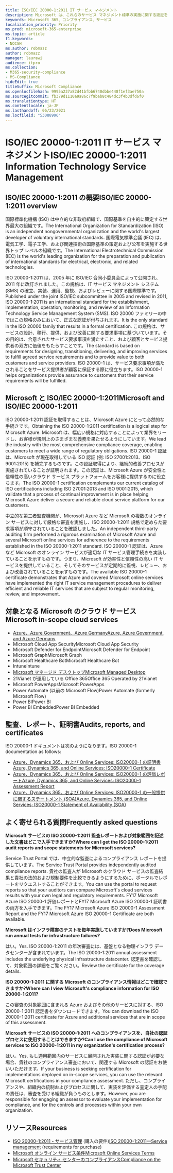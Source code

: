 ```yaml
---
title: ISO/IEC 20000-1:2011 IT サービス マネジメント
description: Microsoft は、これらのサービス マネジメント標準の実施に関する認証を取得しています。
keywords: Microsoft 365、コンプライアンス、サービス
localization_priority: Priority
ms.prod: microsoft-365-enterprise
ms.topic: article
f1.keywords:
- NOCSH
ms.author: robmazz
author: robmazz
manager: laurawi
audience: itpro
ms.collection:
- M365-security-compliance
- MS-Compliance
hideEdit: true
titleSuffix: Microsoft Compliance
ms.openlocfilehash: 9995a237a82d41bfbb6740dbbe448f1ef3ae750a
ms.sourcegitcommit: fb379d1110a9a86c7f9bab8c484dc3f4b3dfd6f0
ms.translationtype: HT
ms.contentlocale: ja-JP
ms.lasthandoff: 06/23/2021
ms.locfileid: "53088996"
---
```

# <a name="isoiec-20000-12011-information-technology-service-management"></a><span data-ttu-id="faf43-104">ISO/IEC 20000-1:2011 IT サービス マネジメント</span><span class="sxs-lookup"><span data-stu-id="faf43-104">ISO/IEC 20000-1:2011 Information Technology Service Management</span></span>

## <a name="isoiec-20000-12011-overview"></a><span data-ttu-id="faf43-105">ISO/IEC 20000-1:2011 の概要</span><span class="sxs-lookup"><span data-stu-id="faf43-105">ISO/IEC 20000-1:2011 overview</span></span>

<span data-ttu-id="faf43-106">国際標準化機構 (ISO) は中立的な非政府組織で、国際基準を自主的に策定する世界最大の組織です。</span><span class="sxs-lookup"><span data-stu-id="faf43-106">The International Organization for Standardization (ISO) is an independent nongovernmental organization and the world's largest developer of voluntary international standards.</span></span> <span data-ttu-id="faf43-107">国際電気標準会議 (IEC) は、電気工学、電子工学、および関連技術の国際基準の策定および公布を実施する世界トップ レベルの組織です。</span><span class="sxs-lookup"><span data-stu-id="faf43-107">The International Electrotechnical Commission (IEC) is the world's leading organization for the preparation and publication of international standards for electrical, electronic, and related technologies.</span></span>  
  
<span data-ttu-id="faf43-108">ISO 20000-1:2011 は、2005 年に ISO/IEC 合同小委員会によって公開され、2011 年に改訂されました。この規格は、IT サービス マネジメント システム (SMS) の確立、実装、運用、監視、およびレビューに関する国際標準です。</span><span class="sxs-lookup"><span data-stu-id="faf43-108">Published under the joint ISO/IEC subcommittee in 2005 and revised in 2011, ISO 20000-1:2011 is an international standard for the establishment, implementation, operation, monitoring, and review of an Information Technology Service Management System (SMS).</span></span> <span data-ttu-id="faf43-109">ISO 20000 ファミリーの中ではこの規格のみにおいて、正式な認証が付与されます。</span><span class="sxs-lookup"><span data-stu-id="faf43-109">It is the only standard in the ISO 20000 family that results in a formal certification.</span></span> <span data-ttu-id="faf43-110">この規格は、サービスの設計、移行、提供、および改善に関する要求事項に基づいています。その目的は、合意されたサービス要求事項を満たすこと、および顧客とサービス提供者の双方に価値をもたらすことです。</span><span class="sxs-lookup"><span data-stu-id="faf43-110">The standard is based on requirements for designing, transitioning, delivering, and improving services to fulfill agreed service requirements and to provide value to both customers and service providers.</span></span> <span data-ttu-id="faf43-111">ISO 20000-1 は、サービス要求事項が満たされることをサービス提供者が顧客に保証する際に役立ちます。</span><span class="sxs-lookup"><span data-stu-id="faf43-111">ISO 20000-1 helps organizations provide assurance to customers that their service requirements will be fulfilled.</span></span>

## <a name="microsoft-and-isoiec-20000-12011"></a><span data-ttu-id="faf43-112">Microsoft と ISO/IEC 20000-1:2011</span><span class="sxs-lookup"><span data-stu-id="faf43-112">Microsoft and ISO/IEC 20000-1:2011</span></span>

<span data-ttu-id="faf43-113">ISO 20000-1:2011 認証を取得することは、Microsoft Azure にとって必然的な手続きです。</span><span class="sxs-lookup"><span data-stu-id="faf43-113">Obtaining the ISO 20000-1:2011 certification is a logical step for Microsoft Azure.</span></span> <span data-ttu-id="faf43-114">Microsoft は、幅広い規格に対応することによって業界をリードし、お客様が規制上のさまざまな義務を果たせるようにしています。</span><span class="sxs-lookup"><span data-stu-id="faf43-114">We lead the industry with the most comprehensive compliance coverage, enabling customers to meet a wide range of regulatory obligations.</span></span> <span data-ttu-id="faf43-115">ISO 20000-1 認証は、Microsoft が現在取得している ISO 認証 (例: ISO 27001:2013、ISO 9001:2015) を補完するものです。この認証取得により、継続的改善プロセスが実施されていることが証明されます。この認証は、Microsoft Azure が安全性と信頼性の高いクラウド サービス プラットフォームをお客様に提供するのに役立ちます。</span><span class="sxs-lookup"><span data-stu-id="faf43-115">The ISO 20000-1 certification complements our current catalog of ISO certifications including ISO 27001:2013 and ISO 9001:2015, which validate that a process of continual improvement is in place helping Microsoft Azure deliver a secure and reliable cloud service platform for our customers.</span></span>  
  
<span data-ttu-id="faf43-116">中立的な第三者監査機関が、Microsoft Azure など Microsoft の複数のオンライン サービスに対して厳格な審査を実施し、ISO 20000-1:2011 規格で定めらた要求事項が順守されていることを確認しました。</span><span class="sxs-lookup"><span data-stu-id="faf43-116">An independent third-party auditing firm performed a rigorous examination of Microsoft Azure and several Microsoft online services for adherence to the requirements established in the ISO 20000-1:2011 standard.</span></span> <span data-ttu-id="faf43-117">ISO 20000-1 認証は、Azure など Microsoft のオンライン サービスが適切な IT サービス管理手続きを実装していることを示すものです。つまり、Microsoft が効率性と信頼性の高い IT サービスを提供していること、そしてそのサービスが定期的に監視、レビュー、および改善されていることを示すものです。</span><span class="sxs-lookup"><span data-stu-id="faf43-117">The available ISO 20000-1 certificate demonstrates that Azure and covered Microsoft online services have implemented the right IT service management procedures to deliver efficient and reliable IT services that are subject to regular monitoring, review, and improvement.</span></span>

## <a name="microsoft-in-scope-cloud-services"></a><span data-ttu-id="faf43-118">対象となる Microsoft のクラウド サービス</span><span class="sxs-lookup"><span data-stu-id="faf43-118">Microsoft in-scope cloud services</span></span>

- [<span data-ttu-id="faf43-119">Azure、Azure Government、Azure Germany</span><span class="sxs-lookup"><span data-stu-id="faf43-119">Azure, Azure Government, and Azure Germany</span></span>](https://aka.ms/AzureCompliance)
- <span data-ttu-id="faf43-120">Microsoft Cloud App Security</span><span class="sxs-lookup"><span data-stu-id="faf43-120">Microsoft Cloud App Security</span></span>
- <span data-ttu-id="faf43-121">Microsoft Defender for Endpoint</span><span class="sxs-lookup"><span data-stu-id="faf43-121">Microsoft Defender for Endpoint</span></span>
- <span data-ttu-id="faf43-122">Microsoft Graph</span><span class="sxs-lookup"><span data-stu-id="faf43-122">Microsoft Graph</span></span>
- <span data-ttu-id="faf43-123">Microsoft Healthcare Bot</span><span class="sxs-lookup"><span data-stu-id="faf43-123">Microsoft Healthcare Bot</span></span>
- <span data-ttu-id="faf43-124">Intune</span><span class="sxs-lookup"><span data-stu-id="faf43-124">Intune</span></span>
- [<span data-ttu-id="faf43-125">Microsoft マネージド デスクトップ</span><span class="sxs-lookup"><span data-stu-id="faf43-125">Microsoft Managed Desktop</span></span>](/microsoft-365/managed-desktop/intro/compliance)
- <span data-ttu-id="faf43-126">21Vianet が運用している Office 365</span><span class="sxs-lookup"><span data-stu-id="faf43-126">Office 365 Operated by 21Vianet</span></span>
- <span data-ttu-id="faf43-127">Microsoft PowerApps</span><span class="sxs-lookup"><span data-stu-id="faf43-127">Microsoft PowerApps</span></span>
- <span data-ttu-id="faf43-128">Power Automate (以前の Microsoft Flow)</span><span class="sxs-lookup"><span data-stu-id="faf43-128">Power Automate (formerly Microsoft Flow)</span></span>
- <span data-ttu-id="faf43-129">Power BI</span><span class="sxs-lookup"><span data-stu-id="faf43-129">Power BI</span></span>
- <span data-ttu-id="faf43-130">Power BI Embedded</span><span class="sxs-lookup"><span data-stu-id="faf43-130">Power BI Embedded</span></span>

## <a name="audits-reports-and-certificates"></a><span data-ttu-id="faf43-131">監査、レポート、証明書</span><span class="sxs-lookup"><span data-stu-id="faf43-131">Audits, reports, and certificates</span></span>

<span data-ttu-id="faf43-132">ISO 20000-1 ドキュメントは次のようになります。</span><span class="sxs-lookup"><span data-stu-id="faf43-132">ISO 20000-1 documentation as follows:</span></span>

- [<span data-ttu-id="faf43-133">Azure、Dynamics 365、および Online Services: ISO20000-1 の証明書</span><span class="sxs-lookup"><span data-stu-id="faf43-133">Azure, Dynamics 365, and Online Services: ISO20000-1 Certificate</span></span>](https://aka.ms/azureiso200001cert)
- [<span data-ttu-id="faf43-134">Azure、Dynamics 365、および Online Services: ISO20000-1 の評価レポート</span><span class="sxs-lookup"><span data-stu-id="faf43-134">Azure, Dynamics 365, and Online Services: ISO20000-1 Assessment Report</span></span>](https://aka.ms/azureiso200001report)
- [<span data-ttu-id="faf43-135">Azure、Dynamics 365、および Online Services: ISO20000-1 の一般提供に関するステートメント (SOA)</span><span class="sxs-lookup"><span data-stu-id="faf43-135">Azure, Dynamics 365, and Online Services: ISO20000-1 Statement of Availability (SOA)</span></span>](https://aka.ms/azureiso200001soa)

## <a name="frequently-asked-questions"></a><span data-ttu-id="faf43-136">よく寄せられる質問</span><span class="sxs-lookup"><span data-stu-id="faf43-136">Frequently asked questions</span></span>

<span data-ttu-id="faf43-137">**Microsoft サービスの ISO 20000-1:2011 監査レポートおよび対象範囲を記述した文書はどこで入手できますか?**</span><span class="sxs-lookup"><span data-stu-id="faf43-137">**Where can I get the ISO 20000-1:2011 audit reports and scope statements for Microsoft services?**</span></span>

<span data-ttu-id="faf43-138">Service Trust Portal では、中立的な監査によるコンプライアンス レポートを提供しています。</span><span class="sxs-lookup"><span data-stu-id="faf43-138">The Service Trust Portal provides independently audited compliance reports.</span></span> <span data-ttu-id="faf43-139">貴社の監査人が Microsoft のクラウド サービスの監査結果と貴社の法的および規制要件を比較できるようにするために、ポータルでレポートをリクエストすることができます。</span><span class="sxs-lookup"><span data-stu-id="faf43-139">You can use the portal to request reports so that your auditors can compare Microsoft's cloud services results with your own legal and regulatory requirements.</span></span> <span data-ttu-id="faf43-140">FY17 Microsoft Azure ISO 20000-1 評価レポートとFY17 Microsoft Azure ISO 20000-1 証明書の両方を入手できます。</span><span class="sxs-lookup"><span data-stu-id="faf43-140">The FY17 Microsoft Azure ISO 20000-1 Assessment Report and the FY17 Microsoft Azure ISO 20000-1 Certificate are both available.</span></span>

<span data-ttu-id="faf43-141">**Microsoft はインフラ障害のテストを毎年実施していますか?**</span><span class="sxs-lookup"><span data-stu-id="faf43-141">**Does Microsoft run annual tests for infrastructure failures?**</span></span>

<span data-ttu-id="faf43-142">はい。</span><span class="sxs-lookup"><span data-stu-id="faf43-142">Yes.</span></span> <span data-ttu-id="faf43-143">ISO 20000-1:2011 の年次審査には、基盤となる物理インフラ データセンターが含まれています。</span><span class="sxs-lookup"><span data-stu-id="faf43-143">The ISO 20000-1:2011 annual assessment includes the underlying physical infrastructure datacenter.</span></span> <span data-ttu-id="faf43-144">認定書を確認して、対象範囲の詳細をご覧ください。</span><span class="sxs-lookup"><span data-stu-id="faf43-144">Review the certificate for the coverage details.</span></span>

<span data-ttu-id="faf43-145">**ISO 20000-1:2011 に関する Microsoft のコンプライアンス情報はどこで確認できますか?**</span><span class="sxs-lookup"><span data-stu-id="faf43-145">**Where can I view Microsoft's compliance information for ISO 20000-1:2011?**</span></span>

<span data-ttu-id="faf43-146">この審査の対象範囲に含まれる Azure およびその他のサービスに対する、ISO 20000-1:2011 認定書をダウンロードできます。</span><span class="sxs-lookup"><span data-stu-id="faf43-146">You can download the ISO 20000-1:2011 certificate for Azure and additional services that are in scope of this assessment.</span></span>

<span data-ttu-id="faf43-147">**Microsoft サービスの ISO 20000-1:2011 へのコンプライアンスを、自社の認証プロセスに使用することはできますか?**</span><span class="sxs-lookup"><span data-stu-id="faf43-147">**Can I use the compliance of Microsoft services to ISO 20000-1:2011 in my organization's certification process?**</span></span>

<span data-ttu-id="faf43-148">はい。</span><span class="sxs-lookup"><span data-stu-id="faf43-148">Yes.</span></span> <span data-ttu-id="faf43-149">もし適用範囲内のサービスに展開された実装に関する認証が必要な場合、貴社のコンプライアンス審査において、関連する Microsoft の認証をお使いいただけます。</span><span class="sxs-lookup"><span data-stu-id="faf43-149">If your business is seeking certification for implementations deployed on in-scope services, you can use the relevant Microsoft certifications in your compliance assessment.</span></span> <span data-ttu-id="faf43-150">ただし、コンプライアンスや、組織内の統制およびプロセスに関して、実装を評価する査定人の手配の責任は、審査を受ける組織が負うものとします。</span><span class="sxs-lookup"><span data-stu-id="faf43-150">However, you are responsible for engaging an assessor to evaluate your implementation for compliance, and for the controls and processes within your own organization.</span></span>

## <a name="resources"></a><span data-ttu-id="faf43-151">リソース</span><span class="sxs-lookup"><span data-stu-id="faf43-151">Resources</span></span>

- <span data-ttu-id="faf43-152">[ISO 20000-1:2011 - サービス管理](https://www.iso.org/standard/51986.html) (購入の要件)</span><span class="sxs-lookup"><span data-stu-id="faf43-152">[ISO 20000-1:2011—Service management](https://www.iso.org/standard/51986.html) (requirements for purchase)</span></span>
- [<span data-ttu-id="faf43-153">Microsoft  オンライン サービス条件</span><span class="sxs-lookup"><span data-stu-id="faf43-153">Microsoft Online Services Terms</span></span>](https://aka.ms/Online-Services-Terms)
- [<span data-ttu-id="faf43-154">Microsoft セキュリティ センターのコンプライアンス</span><span class="sxs-lookup"><span data-stu-id="faf43-154">Compliance on the Microsoft Trust Center</span></span>](https://www.microsoft.com/trust-center/compliance/compliance-overview)
